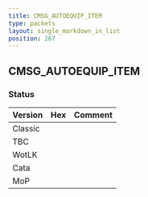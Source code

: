 ```yaml
---
title: CMSG_AUTOEQUIP_ITEM
type: packets
layout: single_markdown_in_list
position: 267
---
```


## CMSG_AUTOEQUIP_ITEM

### Status

Version | Hex | Comment
---------- | ---------- | ---------- 
Classic |  |  
TBC |  |  
WotLK |  |  
Cata |  |  
MoP |  |  